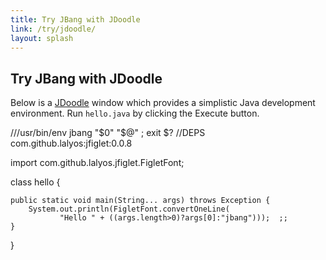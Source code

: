 ```yaml
---
title: Try JBang with JDoodle
link: /try/jdoodle/
layout: splash
---
```


## Try JBang with JDoodle

Below is a [JDoodle](https://jdoodle.com) window which provides a simplistic Java development environment. Run `hello.java` by clicking the Execute button.

  <div data-pym-src='https://www.jdoodle.com/plugin' data-language="jbang">
///usr/bin/env jbang "$0" "$@" ; exit $?
//DEPS com.github.lalyos:jfiglet:0.0.8

import com.github.lalyos.jfiglet.FigletFont;

class hello {

    public static void main(String... args) throws Exception {
        System.out.println(FigletFont.convertOneLine(
               "Hello " + ((args.length>0)?args[0]:"jbang")));  ;;
    }
}
  </div>
  <script src="https://www.jdoodle.com/assets/jdoodle-pym.min.js" type="text/javascript"></script>

